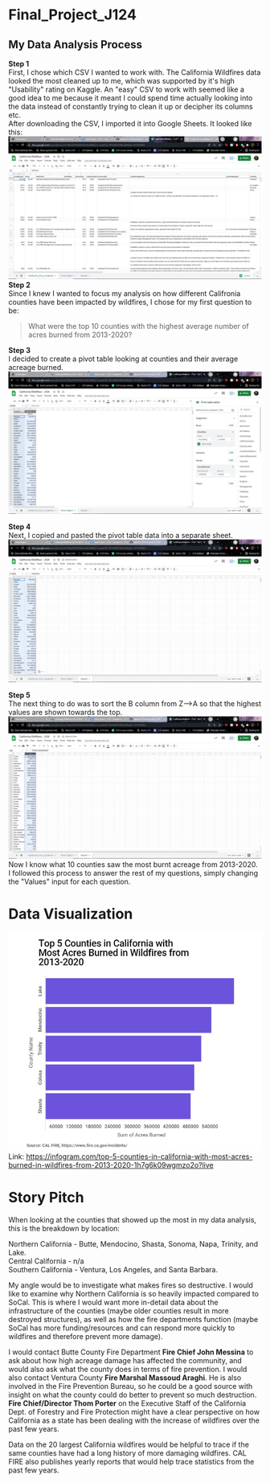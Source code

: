 # Final_Project_J124
## My Data Analysis Process

**Step 1**<br>
First, I chose which CSV I wanted to work with. The California Wildfires data looked the most cleaned up to me, which was supported by it's high "Usability" rating on Kaggle. An "easy" CSV to work with seemed like a good idea to me because it meant I could spend time actually looking into the data instead of constantly trying to clean it up or decipher its columns etc.
<br> After downloading the CSV, I imported it into Google Sheets. It looked like this:<br>
![Screenshot of California Wildfires CSV imported into Google Sheets](Screenshot%202021-08-06%20140431.jpg)
**Step 2**<br>
Since I knew I wanted to focus my analysis on how different Califronia counties have been impacted by wildfires, I chose for my first question to be:
> What were the top 10 counties with the highest average number of acres burned from 2013-2020?

**Step 3**<br>
I decided to create a pivot table looking at counties and their average acreage burned.
![Screenshot of Google Sheets pivot table](Screenshot%202021-08-06%20140733.jpg)

**Step 4**<br>
Next, I copied and pasted the pivot table data into a separate sheet.
![Screenshot of new sheet](Screenshot%202021-08-06%20140755.jpg)

**Step 5**<br>
The next thing to do was to sort the B column from Z-->A so that the highest values are shown towards the top.
![Screenshot of sorted data](Screenshot%202021-08-06%20140812.jpg)
Now I know what 10 counties saw the most burnt acreage from 2013-2020.<br>
I followed this process to answer the rest of my questions, simply changing the "Values" input for each question.

# **Data Visualization**<br>
![Screenshot of bar graoh depicting the top 5 counties in California with most acres burned from 2013-2020](Screenshot%202021-08-09%20094214.jpg)
Link: https://infogram.com/top-5-counties-in-california-with-most-acres-burned-in-wildfires-from-2013-2020-1h7g6k09wgmzo2o?live


# **Story Pitch**
When looking at the counties that showed up the most in my data analysis, this is the breakdown by location:

Northern California - Butte, Mendocino, Shasta, Sonoma, Napa, Trinity, and Lake.<br>
Central California - n/a<br>
Southern California - Ventura, Los Angeles, and Santa Barbara.

My angle would be to investigate what makes fires so destructive. I would like to examine why Northern California is so heavily impacted compared to SoCal. This is where I would want more in-detail data about the infrastructure of the counties (maybe older counties result in more destroyed structures), as well as how the fire departments function (maybe SoCal has more funding/resources and can respond more quickly to wildfires and therefore prevent more damage).

I would contact Butte County Fire Department **Fire Chief John Messina** to ask about how high acreage damage has affected the community, and would also ask what the county does in terms of fire prevention. I would also contact Ventura County **Fire Marshal Massoud Araghi**. He is also involved in the Fire Prevention Bureau, so he could be a good source with insight on what the county could do better to prevent so much destruction. **Fire Chief/Director Thom Porter** on the Executive Staff of the California Dept. of Forestry and Fire Protection might have a clear perspective on how California as a state has been dealing with the increase of wildfires over the past few years.

Data on the 20 largest California wildfires would be helpful to trace if the same counties have had a long history of more damaging wildfires. CAL FIRE also publishes yearly reports that would help trace statistics from the past few years.

